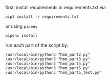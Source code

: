 first, install requirements in requirements.txt via
```
pip3 install -r requirements.txt
```

or using `pipenv`
```
pipenv install
```


run each part of the script by:
```
/usr/local/bin/python3 "hmm_part2.py"
/usr/local/bin/python3 "hmm_part3.py"
/usr/local/bin/python3 "hmm_part4.py"
/usr/local/bin/python3 "hmm_part5.py"
/usr/local/bin/python3 "hmm_part5_test.py"
```
